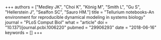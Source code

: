 +++
authors = ["Medley JK", "Choi K", "König M", "Smith L", "Gu S", "Hellerstein J", "Sealfon SC", "Sauro HM."]
title = "Tellurium notebooks-An environment for reproducible dynamical modeling in systems biology"
journal = "PLoS Comput Biol"
what = "article"
doi = "10.1371/journal.pcbi.1006220"
pubmed = "29906293"
date = "2018-06-16"
keywords = []
+++

